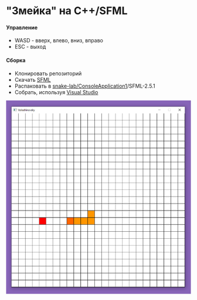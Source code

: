 # "Змейка" на C++/SFML
#### Управление
 - WASD - вверх, влево, вниз, вправо
 - ESC - выход
#### Сборка
 - Клонировать репозиторий
 - Скачать [SFML](https://www.sfml-dev.org/download/sfml/2.5.1/)
 - Распаковать в [snake-lab/ConsoleApplication1](https://github.com/VoloshinovskiiDaniil/snake-lab/tree/main/ConsoleApplication1)/SFML-2.5.1
 - Собрать, используя [Visual Studio](https://visualstudio.microsoft.com/ru/)
 
![snake game screenshot](https://github.com/VoloshinovskiiDaniil/snake-lab/blob/main/screenshot.png?raw=true)
